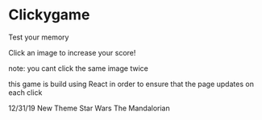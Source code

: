 # Clickygame
Test your memory

Click an image to increase your score!

note: you cant click the same image twice

this game is build using React in order to ensure that the page updates on each click


12/31/19 New Theme 
Star Wars The Mandalorian
